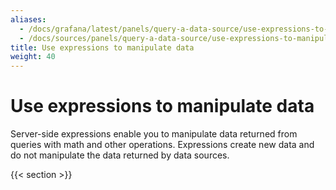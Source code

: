 ```yaml
---
aliases:
  - /docs/grafana/latest/panels/query-a-data-source/use-expressions-to-manipulate-data/
  - /docs/sources/panels/query-a-data-source/use-expressions-to-manipulate-data/
title: Use expressions to manipulate data
weight: 40
---
```


# Use expressions to manipulate data

Server-side expressions enable you to manipulate data returned from queries with math and other operations. Expressions create new data and do not manipulate the data returned by data sources.

{{< section >}}
